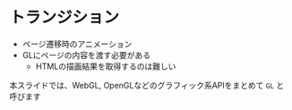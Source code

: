 # トランジション

- ページ遷移時のアニメーション
- GLにページの内容を渡す必要がある
  - HTMLの描画結果を取得するのは難しい

本スライドでは、WebGL, OpenGLなどのグラフィック系APIをまとめて `GL` と呼びます
